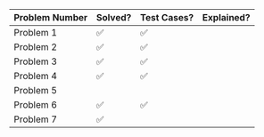 | Problem Number | Solved? | Test Cases? | Explained? |
| -------------- | ------- | ----------- | ---------- |
| Problem 1      | ✅       | ✅           |            |
| Problem 2      | ✅       | ✅           |            |
| Problem 3      | ✅       | ✅          |            |
| Problem 4      | ✅       |   ✅         |            |
| Problem 5      |         |             |            |
| Problem 6      | ✅       | ✅           |            |
| Problem 7      |   ✅       |             |            |

